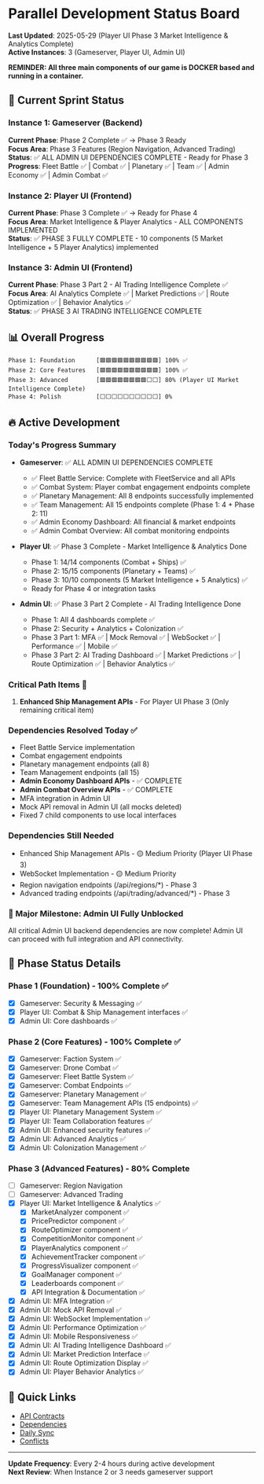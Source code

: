 # Parallel Development Status Board
**Last Updated**: 2025-05-29 (Player UI Phase 3 Market Intelligence & Analytics Complete)  
**Active Instances**: 3 (Gameserver, Player UI, Admin UI)

**REMINDER: All three main components of our game is DOCKER based and running in a container.**

## 🚀 Current Sprint Status

### Instance 1: Gameserver (Backend)
**Current Phase**: Phase 2 Complete ✅ → Phase 3 Ready  
**Focus Area**: Phase 3 Features (Region Navigation, Advanced Trading)  
**Status**: ✅ ALL ADMIN UI DEPENDENCIES COMPLETE - Ready for Phase 3
**Progress**: Fleet Battle ✅ | Combat ✅ | Planetary ✅ | Team ✅ | Admin Economy ✅ | Admin Combat ✅

### Instance 2: Player UI (Frontend) 
**Current Phase**: Phase 3 Complete ✅ → Ready for Phase 4  
**Focus Area**: Market Intelligence & Player Analytics - ALL COMPONENTS IMPLEMENTED  
**Status**: ✅ PHASE 3 FULLY COMPLETE - 10 components (5 Market Intelligence + 5 Player Analytics) implemented

### Instance 3: Admin UI (Frontend)
**Current Phase**: Phase 3 Part 2 - AI Trading Intelligence Complete ✅  
**Focus Area**: AI Analytics Complete ✅ | Market Predictions ✅ | Route Optimization ✅ | Behavior Analytics ✅  
**Status**: ✅ PHASE 3 AI TRADING INTELLIGENCE COMPLETE

## 📊 Overall Progress

```
Phase 1: Foundation      [🟩🟩🟩🟩🟩🟩🟩🟩🟩🟩] 100% ✅
Phase 2: Core Features   [🟩🟩🟩🟩🟩🟩🟩🟩🟩🟩] 100% ✅
Phase 3: Advanced        [🟩🟩🟩🟩🟩🟩🟩🟩⬜⬜] 80% (Player UI Market Intelligence Complete)
Phase 4: Polish          [⬜⬜⬜⬜⬜⬜⬜⬜⬜⬜] 0%
```

## 🔥 Active Development

### Today's Progress Summary
- **Gameserver**: ✅ ALL ADMIN UI DEPENDENCIES COMPLETE
  - ✅ Fleet Battle Service: Complete with FleetService and all APIs
  - ✅ Combat System: Player combat engagement endpoints complete
  - ✅ Planetary Management: All 8 endpoints successfully implemented
  - ✅ Team Management: All 15 endpoints complete (Phase 1: 4 + Phase 2: 11)
  - ✅ Admin Economy Dashboard: All financial & market endpoints
  - ✅ Admin Combat Overview: All combat monitoring endpoints
  
- **Player UI**: ✅ Phase 3 Complete - Market Intelligence & Analytics Done
  - Phase 1: 14/14 components (Combat + Ships) ✅
  - Phase 2: 15/15 components (Planetary + Teams) ✅
  - Phase 3: 10/10 components (5 Market Intelligence + 5 Analytics) ✅
  - Ready for Phase 4 or integration tasks
  
- **Admin UI**: ✅ Phase 3 Part 2 Complete - AI Trading Intelligence Done
  - Phase 1: All 4 dashboards complete ✅
  - Phase 2: Security + Analytics + Colonization ✅
  - Phase 3 Part 1: MFA ✅ | Mock Removal ✅ | WebSocket ✅ | Performance ✅ | Mobile ✅
  - Phase 3 Part 2: AI Trading Dashboard ✅ | Market Predictions ✅ | Route Optimization ✅ | Behavior Analytics ✅

### Critical Path Items 🚨
1. **Enhanced Ship Management APIs** - For Player UI Phase 3 (Only remaining critical item)

### Dependencies Resolved Today ✅
- Fleet Battle Service implementation
- Combat engagement endpoints
- Planetary management endpoints (all 8)
- Team Management endpoints (all 15)
- **Admin Economy Dashboard APIs** - ✅ COMPLETE
- **Admin Combat Overview APIs** - ✅ COMPLETE
- MFA integration in Admin UI
- Mock API removal in Admin UI (all mocks deleted)
- Fixed 7 child components to use local interfaces

### Dependencies Still Needed
- Enhanced Ship Management APIs - 🟡 Medium Priority (Player UI Phase 3)
- WebSocket Implementation - 🟡 Medium Priority
- Region navigation endpoints (/api/regions/*) - Phase 3
- Advanced trading endpoints (/api/trading/advanced/*) - Phase 3

### 🎉 Major Milestone: Admin UI Fully Unblocked
All critical Admin UI backend dependencies are now complete! Admin UI can proceed with full integration and API connectivity.

## 📅 Phase Status Details

### Phase 1 (Foundation) - 100% Complete ✅
- [x] Gameserver: Security & Messaging ✅
- [x] Player UI: Combat & Ship Management interfaces ✅
- [x] Admin UI: Core dashboards ✅

### Phase 2 (Core Features) - 100% Complete ✅
- [x] Gameserver: Faction System ✅
- [x] Gameserver: Drone Combat ✅
- [x] Gameserver: Fleet Battle System ✅
- [x] Gameserver: Combat Endpoints ✅
- [x] Gameserver: Planetary Management ✅
- [x] Gameserver: Team Management APIs (15 endpoints) ✅
- [x] Player UI: Planetary Management System ✅
- [x] Player UI: Team Collaboration features ✅
- [x] Admin UI: Enhanced security features ✅
- [x] Admin UI: Advanced Analytics ✅
- [x] Admin UI: Colonization Management ✅

### Phase 3 (Advanced Features) - 80% Complete
- [ ] Gameserver: Region Navigation
- [ ] Gameserver: Advanced Trading
- [x] Player UI: Market Intelligence & Analytics ✅
  - [x] MarketAnalyzer component ✅
  - [x] PricePredictor component ✅
  - [x] RouteOptimizer component ✅
  - [x] CompetitionMonitor component ✅
  - [x] PlayerAnalytics component ✅
  - [x] AchievementTracker component ✅
  - [x] ProgressVisualizer component ✅
  - [x] GoalManager component ✅
  - [x] Leaderboards component ✅
  - [x] API Integration & Documentation ✅
- [x] Admin UI: MFA Integration ✅
- [x] Admin UI: Mock API Removal ✅
- [x] Admin UI: WebSocket Implementation ✅
- [x] Admin UI: Performance Optimization ✅
- [x] Admin UI: Mobile Responsiveness ✅
- [x] Admin UI: AI Trading Intelligence Dashboard ✅
- [x] Admin UI: Market Prediction Interface ✅
- [x] Admin UI: Route Optimization Display ✅
- [x] Admin UI: Player Behavior Analytics ✅

## 🔗 Quick Links
- [API Contracts](./API_CONTRACTS.md)
- [Dependencies](./DEPENDENCY_TRACKER.md)
- [Daily Sync](./DAILY_SYNC.md)
- [Conflicts](./CONFLICT_RESOLUTION.md)

---

**Update Frequency**: Every 2-4 hours during active development  
**Next Review**: When Instance 2 or 3 needs gameserver support